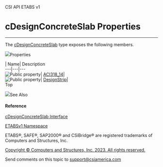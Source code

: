﻿

CSI API ETABS v1

# cDesignConcreteSlab Properties  
  
---  
  
The [cDesignConcreteSlab](a5c5241b-dd55-b98a-9865-6841fb277116.htm) type
exposes the following members.

![](../icons/SectionExpanded.png)Properties

| Name| Description  
---|---|---  
![Public property](../icons/pubproperty.gif)|
[ACI318_14](4fd6020f-de9a-ec13-a00f-dde59eff9e78.htm)|  
![Public property](../icons/pubproperty.gif)|
[DesignStrip](7f6f9899-064a-7d62-e3af-1cb9b7d0e648.htm)|  
Top

![](../icons/SectionExpanded.png)See Also

#### Reference

[cDesignConcreteSlab Interface](a5c5241b-dd55-b98a-9865-6841fb277116.htm)

[ETABSv1 Namespace](2780f1b8-2033-5289-2298-1cdb2a7508d9.htm)

ETABS®, SAFE®, SAP2000® and CSiBridge® are registered trademarks of Computers
and Structures, Inc.  

[Copyright © Computers and Structures, Inc. 2023. All rights
reserved.](http://www.csiamerica.com)

Send comments on this topic to
[support@csiamerica.com](mailto:support%40csiamerica.com?Subject=CSI%20API%20ETABS%20v1)

